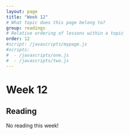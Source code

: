 ```yaml
---
layout: page
title: "Week 12"
# What topic does this page belong to?
group: readings
# Relative ordering of lessons within a topic
order: 12
#script: /javascripts/mypage.js
#scripts:
#  - /javascripts/one.js
#  - /javascripts/two.js
---
```


# Week 12

## Reading

No reading this week!

